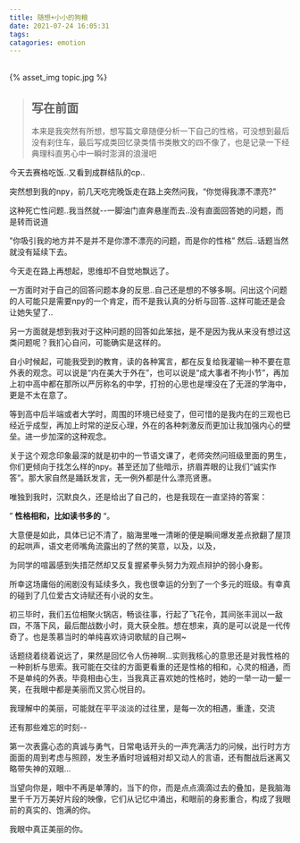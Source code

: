 ```yaml
---
title: 随想+小小的狗粮
date: 2021-07-24 16:05:31
tags: 
catagories: emotion
---
```


</br>
{% asset_img topic.jpg %}

</br>

<!--more -->
> ## 写在前面
> 本来是我突然有所想，想写篇文章随便分析一下自己的性格，可没想到最后没有刹住车，最后写成类回忆录类情书类散文的四不像了，也是记录一下经典理科直男心中一瞬时澎湃的浪漫吧

今天去赛格吃饭..又看到成群结队的cp..

突然想到我的npy，前几天吃完晚饭走在路上突然问我，“你觉得我漂不漂亮?"

这种死亡性问题..我当然就--一脚油门直奔悬崖而去..没有直面回答她的问题，而是转而说道

”你吸引我的地方并不是并不是你漂不漂亮的问题，而是你的性格” 然后..话题当然就没有延续下去。

今天走在路上再想起，思维却不自觉地飘远了。

一方面时对于自己的回答问题本身的反思..自己还是想的不够多啊。问出这个问题的人可能只是需要npy的一个肯定，而不是我认真的分析与回答..这样可能还是会让她失望了..

另一方面就是想到我对于这种问题的回答如此笨拙，是不是因为我从来没有想过这类问题呢？我扪心自问，可能确实是这样的。

自小时候起，可能我受到的教育，读的各种寓言，都在反复给我灌输一种不要在意外表的观念。可以说是“内在美大于外在”，也可以说是“成大事者不拘小节”，再加上初中高中都在那所以严厉称名的中学，打扮的心思也是埋没在了无涯的学海中，更是不太在意了。

等到高中后半端或者大学时，周围的环境已经变了，但可惜的是我内在的三观也已经近乎成型，再加上时常的逆反心理，外在的各种刺激反而更加让我加强内心的壁垒。进一步加深的这种观念。

关于这个观念印象最深的就是初中的一节语文课了，老师突然问班级里面的男生，你们更倾向于找怎么样的npy。甚至还加了些暗示，挤眉弄眼的让我们“诚实作答”。那大家自然是踊跃发言，无一例外都是什么漂亮贤惠。

唯独到我时，沉默良久，还是给出了自己的，也是我现在一直坚持的答案：

” **性格相和，比如读书多的** “。

大意便是如此，具体已记不清了，脑海里唯一清晰的便是瞬间爆发差点掀翻了屋顶的起哄声，语文老师嘴角流露出的了然的笑意，以及，以及，  

为同学的喧嚣感到失措茫然却又反复握紧拳头努力为观点辩护的弱小身影。

所幸这场庸俗的闹剧没有延续多久，我也很幸运的分到了一个多元的班级。有幸真的碰到了几位爱古文诗赋还有小说的女生。

初三毕时，我们五位相聚火锅店，畅谈往事，行起了飞花令，其间张丰润以一敌四，不落下风，最后酣战数小时，竟大获全胜。想在想来，真的是可以说是一代传奇了。也是羡慕当时的单纯喜欢诗词歌赋的自己啊~

话题绕着绕着说远了，果然是回忆令人伤神啊...实则我核心的意思还是对我性格的一种剖析与思索。我可能在交往的方面更看重的还是性格的相和，心灵的相通，而不是单纯的外表。毕竟相由心生，当我真正喜欢她的性格时，她的一举一动一颦一笑，在我眼中都是美丽而又赏心悦目的。

我理解中的美丽，可能就在平平淡淡的过往里，是每一次的相遇，重逢，交流

还有那些难忘的时刻--

第一次表露心态的真诚与勇气，日常电话开头的一声充满活力的问候，出行时方方面面的周到考虑与照顾，发生矛盾时坦诚相对却又动人的言语，还有酣战后迷离又略带失神的双眼... 

当望向你是，眼中不再是单薄的，当下的你，而是点点滴滴过去的叠加，是我脑海里千千万万美好片段的映像，它们从记忆中涌出，和眼前的身影重合，构成了我眼前的真实的、饱满的你。

我眼中真正美丽的你。